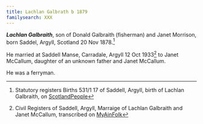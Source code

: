 ```yaml
---
title: Lachlan Galbrath b 1879
familysearch: XXX
---
```

***Lachlan Galbraith***, son of Donald Galbraith (fisherman) and Janet Morrison, born Saddel, Argyll, Scotland 20 Nov 1878.[^birth]

He married at Saddell Manse, Carradale, Argyll 12 Oct 1933[^marriage2] to Janet McCallum, daughter of an unknown father and Janet McCallum.

He was a ferryman.


[^birth]: Statutory registers Births 531/1 17 of Saddell, Argyll, birth of Lachlan Galbraith, on [ScotlandPeople](https://www.scotlandspeople.gov.uk/view-image/nrs_stat_births/41469080)

[^marriage2]: Civil Registers of Saddell, Argyll, Marraige of Lachlan Galbraith and Janet McCallum, transcribed on [MyAinFolk](https://www.myainfolk.ca/records/16042)

[^marriage1]:

